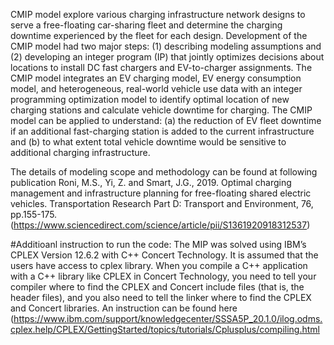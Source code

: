 CMIP model explore various charging infrastructure network designs to serve a free-floating car-sharing fleet and determine the charging downtime experienced by the fleet for each design. Development of the CMIP model had two major steps: (1) describing modeling assumptions and (2) developing an integer program (IP) that jointly optimizes decisions about locations to install DC fast chargers and EV-to-charger assignments. The CMIP model integrates an EV charging model, EV energy consumption model, and heterogeneous, real-world vehicle use data with an integer programming optimization model to identify optimal location of new charging stations and calculate vehicle downtime for charging. The CMIP model can be applied to understand: (a) the reduction of EV fleet downtime if an additional fast-charging station is added to the current infrastructure and (b) to what extent total vehicle downtime would be sensitive to additional charging infrastructure.

The details of modeling scope and methodology can be found at following publication Roni, M.S., Yi, Z. and Smart, J.G., 2019. Optimal charging management and infrastructure planning for free-floating shared electric vehicles. Transportation Research Part D: Transport and Environment, 76, pp.155-175.(https://www.sciencedirect.com/science/article/pii/S1361920918312537)

#Additioanl instruction to run the code: The MIP was solved using IBM’s CPLEX Version 12.6.2 with C++ Concert Technology. It is assumed that the users have access to cplex library. When you compile a C++ application with a C++ library like CPLEX in Concert Technology, you need to tell your compiler where to find the CPLEX and Concert include files (that is, the header files), and you also need to tell the linker where to find the CPLEX and Concert libraries. An instruction can be found here (https://www.ibm.com/support/knowledgecenter/SSSA5P_20.1.0/ilog.odms.cplex.help/CPLEX/GettingStarted/topics/tutorials/Cplusplus/compiling.html
